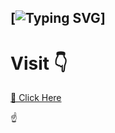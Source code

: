 ## [![Typing SVG](https://readme-typing-svg.herokuapp.com?font=Lemon+milk&color=F7000&lines=Hi...++iam+RIBIN;iam+full+stack+developer)]

# Visit 👇

<a href="https://ribinzx.github.io/Ribin/">👀 Click Here</a>

☝